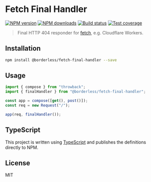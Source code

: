 # Fetch Final Handler

[![NPM version][npm-image]][npm-url]
[![NPM downloads][downloads-image]][downloads-url]
[![Build status][travis-image]][travis-url]
[![Test coverage][coveralls-image]][coveralls-url]

> Final HTTP 404 responder for [fetch](https://developer.mozilla.org/en-US/docs/Web/API/Fetch_API), e.g. Cloudflare Workers.

## Installation

```sh
npm install @borderless/fetch-final-handler --save
```

## Usage

```js
import { compose } from "throwback";
import { finalHandler } from "@borderless/fetch-final-handler";

const app = compose([get(), post()]);
const req = new Request("/");

app(req, finalHandler());
```

## TypeScript

This project is written using [TypeScript](https://github.com/Microsoft/TypeScript) and publishes the definitions directly to NPM.

## License

MIT

[npm-image]: https://img.shields.io/npm/v/@borderless/fetch-final-handler.svg?style=flat
[npm-url]: https://npmjs.org/package/@borderless/fetch-final-handler
[downloads-image]: https://img.shields.io/npm/dm/@borderless/fetch-final-handler.svg?style=flat
[downloads-url]: https://npmjs.org/package/@borderless/fetch-final-handler
[travis-image]: https://img.shields.io/travis/BorderlessLabs/fetch-final-handler.svg?style=flat
[travis-url]: https://travis-ci.org/BorderlessLabs/fetch-final-handler
[coveralls-image]: https://img.shields.io/coveralls/BorderlessLabs/fetch-final-handler.svg?style=flat
[coveralls-url]: https://coveralls.io/r/BorderlessLabs/fetch-final-handler?branch=master
